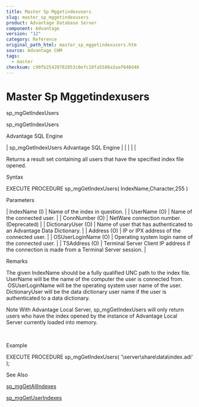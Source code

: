 ```yaml
---
title: Master Sp Mggetindexusers
slug: master_sp_mggetindexusers
product: Advantage Database Server
component: Advantage
version: "12"
category: Reference
original_path_html: master_sp_mggetindexusers.htm
source: Advantage CHM
tags:
  - master
checksum: c90fb25420782053c0efc10fa5580a3aaf040d48
---
```


# Master Sp Mggetindexusers

sp\_mgGetIndexUsers

sp\_mgGetIndexUsers

Advantage SQL Engine

| sp\_mgGetIndexUsers  Advantage SQL Engine |  |  |  |  |

Returns a result set containing all users that have the specified index file opened.

Syntax

EXECUTE PROCEDURE sp\_mgGetIndexUsers( IndexName,Character,255 )

Parameters

| IndexName (I) | Name of the index in question. |
| UserName (O) | Name of the connected user. |
| ConnNumber (O) | NetWare connection number. (Deprecated) |
| DictionaryUser (O) | Name of user that has authenticated to an Advantage Data Dictionary. |
| Address (O) | IP or IPX address of the connected user. |
| OSUserLoginName (O) | Operating system login name of the connected user. |
| TSAddress (O) | Terminal Server Client IP address if the connection is made from a Terminal Server session. |

Remarks

The given IndexName should be a fully qualified UNC path to the index file. UserName will be the name of the computer the user is connected from.  OSUserLoginName will be the operating system user name of the user. DictionaryUser will be the data dictionary user name if the user is authenticated to a data dictionary.

Note With Advantage Local Server, sp\_mgGetIndexUsers will only return users who have the index opened by the instance of Advantage Local Server currently loaded into memory.

 

Example

EXECUTE PROCEDURE sp\_mgGetIndexUsers( '\\server\share\data\index.adi' );

See Also

[sp\_mgGetAllIndexes](master_sp_mggetallindexes.md)

[sp\_mgGetUserIndexes](master_sp_mggetuserindexes.md)
